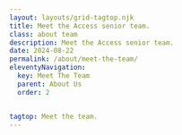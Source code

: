 ```yaml
---
layout: layouts/grid-tagtop.njk
title: Meet the Access senior team.
class: about team
description: Meet the Access senior team.
date: 2024-08-22
permalink: /about/meet-the-team/
eleventyNavigation:
  key: Meet The Team
  parent: About Us
  order: 2


tagtop: Meet the team.
---
```


